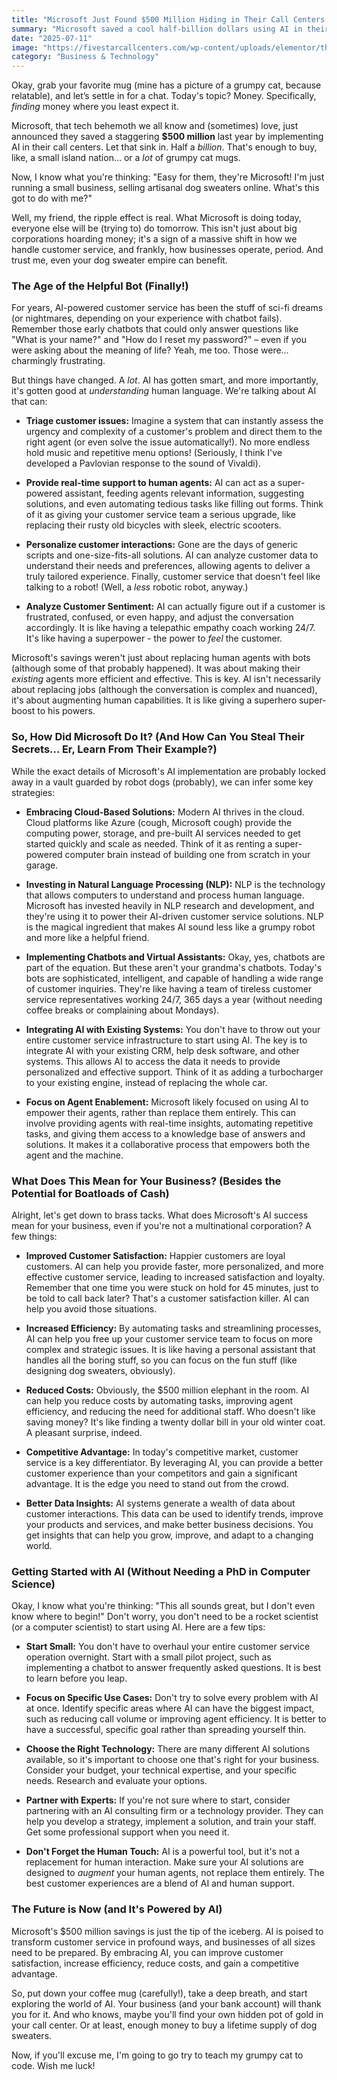 ```yaml
---
title: "Microsoft Just Found $500 Million Hiding in Their Call Centers (And You Should Look Too!)"
summary: "Microsoft saved a cool half-billion dollars using AI in their call centers! This blog post explores what that means for businesses of all sizes and how AI is transforming customer service as we know it. Time to ditch the hold music and embrace the future (and maybe a little cost savings too!)."
date: "2025-07-11"
image: "https://fivestarcallcenters.com/wp-content/uploads/elementor/thumbs/AI-In-Call-Centers-In-2024-qarkwqutf55ex243lyx4hy1zs37qp0s68nrf8le5jc.jpg"
category: "Business & Technology"
---
```


Okay, grab your favorite mug (mine has a picture of a grumpy cat, because relatable), and let’s settle in for a chat. Today's topic? Money. Specifically, _finding_ money where you least expect it.

Microsoft, that tech behemoth we all know and (sometimes) love, just announced they saved a staggering **$500 million** last year by implementing AI in their call centers. Let that sink in. Half a _billion_. That's enough to buy, like, a small island nation... or a _lot_ of grumpy cat mugs.

Now, I know what you're thinking: "Easy for them, they're Microsoft! I'm just running a small business, selling artisanal dog sweaters online. What's this got to do with me?"

Well, my friend, the ripple effect is real. What Microsoft is doing today, everyone else will be (trying to) do tomorrow. This isn't just about big corporations hoarding money; it's a sign of a massive shift in how we handle customer service, and frankly, how businesses operate, period. And trust me, even your dog sweater empire can benefit.

### The Age of the Helpful Bot (Finally!)

For years, AI-powered customer service has been the stuff of sci-fi dreams (or nightmares, depending on your experience with chatbot fails). Remember those early chatbots that could only answer questions like "What is your name?" and "How do I reset my password?" – even if you were asking about the meaning of life? Yeah, me too. Those were… charmingly frustrating.

But things have changed. A _lot_. AI has gotten smart, and more importantly, it's gotten good at _understanding_ human language. We're talking about AI that can:

- **Triage customer issues:** Imagine a system that can instantly assess the urgency and complexity of a customer's problem and direct them to the right agent (or even solve the issue automatically!). No more endless hold music and repetitive menu options! (Seriously, I think I've developed a Pavlovian response to the sound of Vivaldi).

- **Provide real-time support to human agents:** AI can act as a super-powered assistant, feeding agents relevant information, suggesting solutions, and even automating tedious tasks like filling out forms. Think of it as giving your customer service team a serious upgrade, like replacing their rusty old bicycles with sleek, electric scooters.

- **Personalize customer interactions:** Gone are the days of generic scripts and one-size-fits-all solutions. AI can analyze customer data to understand their needs and preferences, allowing agents to deliver a truly tailored experience. Finally, customer service that doesn't feel like talking to a robot! (Well, a _less_ robotic robot, anyway.)

- **Analyze Customer Sentiment:** AI can actually figure out if a customer is frustrated, confused, or even happy, and adjust the conversation accordingly. It is like having a telepathic empathy coach working 24/7. It's like having a superpower - the power to _feel_ the customer.

Microsoft's savings weren't just about replacing human agents with bots (although some of that probably happened). It was about making their _existing_ agents more efficient and effective. This is key. AI isn't necessarily about replacing jobs (although the conversation is complex and nuanced), it's about augmenting human capabilities. It is like giving a superhero super-boost to his powers.

### So, How Did Microsoft Do It? (And How Can You Steal Their Secrets… Er, Learn From Their Example?)

While the exact details of Microsoft's AI implementation are probably locked away in a vault guarded by robot dogs (probably), we can infer some key strategies:

- **Embracing Cloud-Based Solutions:** Modern AI thrives in the cloud. Cloud platforms like Azure (cough, Microsoft cough) provide the computing power, storage, and pre-built AI services needed to get started quickly and scale as needed. Think of it as renting a super-powered computer brain instead of building one from scratch in your garage.

- **Investing in Natural Language Processing (NLP):** NLP is the technology that allows computers to understand and process human language. Microsoft has invested heavily in NLP research and development, and they're using it to power their AI-driven customer service solutions. NLP is the magical ingredient that makes AI sound less like a grumpy robot and more like a helpful friend.

- **Implementing Chatbots and Virtual Assistants:** Okay, yes, chatbots are part of the equation. But these aren't your grandma's chatbots. Today's bots are sophisticated, intelligent, and capable of handling a wide range of customer inquiries. They're like having a team of tireless customer service representatives working 24/7, 365 days a year (without needing coffee breaks or complaining about Mondays).

- **Integrating AI with Existing Systems:** You don't have to throw out your entire customer service infrastructure to start using AI. The key is to integrate AI with your existing CRM, help desk software, and other systems. This allows AI to access the data it needs to provide personalized and effective support. Think of it as adding a turbocharger to your existing engine, instead of replacing the whole car.

- **Focus on Agent Enablement:** Microsoft likely focused on using AI to empower their agents, rather than replace them entirely. This can involve providing agents with real-time insights, automating repetitive tasks, and giving them access to a knowledge base of answers and solutions. It makes it a collaborative process that empowers both the agent and the machine.

### What Does This Mean for Your Business? (Besides the Potential for Boatloads of Cash)

Alright, let's get down to brass tacks. What does Microsoft's AI success mean for your business, even if you're not a multinational corporation? A few things:

- **Improved Customer Satisfaction:** Happier customers are loyal customers. AI can help you provide faster, more personalized, and more effective customer service, leading to increased satisfaction and loyalty. Remember that one time you were stuck on hold for 45 minutes, just to be told to call back later? That's a customer satisfaction killer. AI can help you avoid those situations.

- **Increased Efficiency:** By automating tasks and streamlining processes, AI can help you free up your customer service team to focus on more complex and strategic issues. It is like having a personal assistant that handles all the boring stuff, so you can focus on the fun stuff (like designing dog sweaters, obviously).

- **Reduced Costs:** Obviously, the $500 million elephant in the room. AI can help you reduce costs by automating tasks, improving agent efficiency, and reducing the need for additional staff. Who doesn't like saving money? It's like finding a twenty dollar bill in your old winter coat. A pleasant surprise, indeed.

- **Competitive Advantage:** In today's competitive market, customer service is a key differentiator. By leveraging AI, you can provide a better customer experience than your competitors and gain a significant advantage. It is the edge you need to stand out from the crowd.

- **Better Data Insights:** AI systems generate a wealth of data about customer interactions. This data can be used to identify trends, improve your products and services, and make better business decisions. You get insights that can help you grow, improve, and adapt to a changing world.

### Getting Started with AI (Without Needing a PhD in Computer Science)

Okay, I know what you're thinking: "This all sounds great, but I don't even know where to begin!" Don't worry, you don't need to be a rocket scientist (or a computer scientist) to start using AI. Here are a few tips:

- **Start Small:** You don't have to overhaul your entire customer service operation overnight. Start with a small pilot project, such as implementing a chatbot to answer frequently asked questions. It is best to learn before you leap.

- **Focus on Specific Use Cases:** Don't try to solve every problem with AI at once. Identify specific areas where AI can have the biggest impact, such as reducing call volume or improving agent efficiency. It is better to have a successful, specific goal rather than spreading yourself thin.

- **Choose the Right Technology:** There are many different AI solutions available, so it's important to choose one that's right for your business. Consider your budget, your technical expertise, and your specific needs. Research and evaluate your options.

- **Partner with Experts:** If you're not sure where to start, consider partnering with an AI consulting firm or a technology provider. They can help you develop a strategy, implement a solution, and train your staff. Get some professional support when you need it.

- **Don't Forget the Human Touch:** AI is a powerful tool, but it's not a replacement for human interaction. Make sure your AI solutions are designed to _augment_ your human agents, not replace them entirely. The best customer experiences are a blend of AI and human support.

### The Future is Now (and It's Powered by AI)

Microsoft's $500 million savings is just the tip of the iceberg. AI is poised to transform customer service in profound ways, and businesses of all sizes need to be prepared. By embracing AI, you can improve customer satisfaction, increase efficiency, reduce costs, and gain a competitive advantage.

So, put down your coffee mug (carefully!), take a deep breath, and start exploring the world of AI. Your business (and your bank account) will thank you for it. And who knows, maybe you'll find your own hidden pot of gold in your call center. Or at least, enough money to buy a lifetime supply of dog sweaters.

Now, if you'll excuse me, I'm going to go try to teach my grumpy cat to code. Wish me luck!
